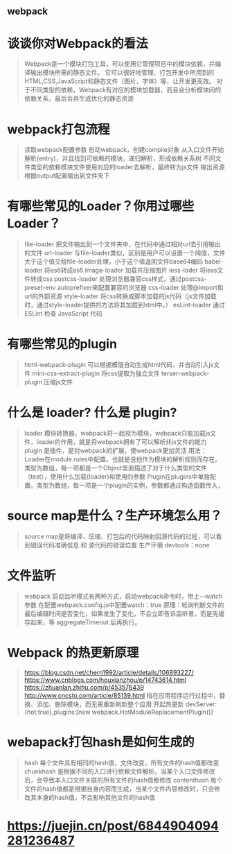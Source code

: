 ## webpack
  # 谈谈你对Webpack的看法
   > Webpack是一个模块打包工具，可以使用它管理项目中的模块依赖，并编译输出模块所需的静态文件。
   > 它可以很好地管理、打包开发中所用到的HTML,CSS,JavaScript和静态文件（图片，字体）等，让开发更高效。
   > 对于不同类型的依赖，Webpack有对应的模块加载器，而且会分析模块间的依赖关系，最后合并生成优化的静态资源
  # webpack打包流程
   > 读取webpack配置参数
   > 启动webpack，创建compile对象
   > 从入口文件开始解析(entry)，并且找到可依赖的模块，递归解析，形成依赖关系树
   > 不同文件类型的依赖模块文件使用对应的loader去解析，最终转为js文件
   > 输出资源 根据output配置输出到文件夹下
  # 有哪些常见的Loader？你用过哪些Loader？
   > file-loader 把文件输出到一个文件夹中，在代码中通过相对url去引用输出的文件
   > url-loader  与file-loader类似，区别是用户可以设置一个阈值，文件大于这个值交给file-loader处理，小于这个值返回文件base64编码
   > babel-loader 将es6转成es5
   > image-loader 加载并压缩图片
   > less-loder 将less文件转成css
   > postcss-loader 处理浏览器兼容css样式，通过postcss-preset-env autoprefixer来配置兼容的浏览器
   > css-loader 处理@import和url的外部资源
   > style-loader 将css转换成脚本加载的js代码（js文件加载时，通过style-loader提供的方法将其加载到html中。）
   > esLint-loader 通过 ESLint 检查 JavaScript 代码
  # 有哪些常见的plugin
   > html-webpack-plugin 可以根据模版自动生成html代码，并自动引入js文件
   > mini-css-extract-plugin 将css提取为独立文件
   > terser-webpack-plugin 压缩js文件
  # 什么是 loader? 什么是 plugin?
   > loader 模块转换器，webpack将一起视为模块，webpack只能加载js文件，loader的作用，就是将webpack拥有了可以解析非js文件的能力
   > plugin 是插件，是对webpack的扩展，使webpack更加灵活
   > 用法：Loader在module.rules中配置。也就是说他作为模块的解析规则而存在。类型为数组，每一项都是一个Object里面描述了对于什么类型的文件（test），使用什么加载(loader)和使用的参数
   Plugin在plugins中单独配置。类型为数组，每一项是一个plugin的实例，参数都通过构造函数传入，
  # source map是什么？生产环境怎么用？
   > source map是将编译、压缩、打包后的代码映射回源代码的过程，可以看到错误代码准确信息 和 源代码的错误位置
   > 生产环境 devtools：none  
  # 文件监听
  > webpack 启动监听模式有两种方式，启动webpack命令时，带上--watch参数
  > 在配置webpack.config.js中配置watch：true
  > 原理：轮询判断文件的最后编辑时间是否变化，如果发生了变化，不会立即告诉监听者，而是先缓存起来，等 aggregateTimeout 后再执行。
  # Webpack 的热更新原理
   > https://blog.csdn.net/chern1992/article/details/106893227/
   > https://www.cnblogs.com/houxianzhou/p/14743614.html
   > https://zhuanlan.zhihu.com/p/453576439
   > http://www.cncsto.com/article/85139.html
   > 指在应用程序运行过程中，替换、添加、删除模块，而无需重新刷新整个应用
   > 开起热更新 devServer:{hot:true},plugins:[new webpack.HotModuleReplacementPlugin()]

  # webapack打包hash是如何生成的
   > hash 每个文件具有相同的hash值，文件改变，所有文件的hash值都改变
   > chunkhash 是根据不同的入口进行依赖文件解析，当某个入口文件修改后，会导致本入口文件关联的所有文件的hash值都修改
   > contenthash 每个文件的hash值都是根据自身内容而生成，当某个文件内容修改时，只会修改其本身的hash值，不会影响其他文件的hash值  


# https://juejin.cn/post/6844904094281236487

